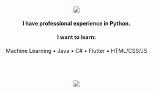 <h1 align="center">
  <a href="#">
    <img align="center" src="https://readme-typing-svg.herokuapp.com?color=FFFFFF&center=true&vCenter=true&width=600&height=100&lines=Hi+there!;My+name+is+Ömer.;I+am+a+Jr+Software+Engineer+from+Turkey." />
  </a>
  <br>
</h1>

<h4 align="center">I have professional experience in Python.</h4>

<h4 align="center">I want to learn:</h4>

<p align="center">
  Machine Learning
  •
  Java
  •
  C#
  •
  Flutter
  •
  HTML/CSS/JS
</p>

<h1></h1><br>

<p align="center">
  <a href="#">
    <img align="center" src="https://sculas-self-readme-stats-api.vercel.app/api?username=oomeravcii&show_icons=true&theme=dark&count_private=true" />
  </a>
</p>

